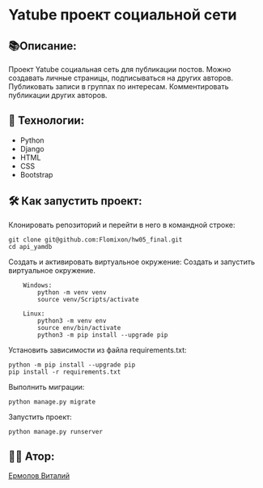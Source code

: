 # Yatube проект социальной сети

## :books:Описание:
  Проект Yatube социальная сеть для публикации постов. Можно создавать личные страницы, подписываться на других авторов.
  Публиковать записи в группах по интересам. Комментировать публикации других авторов.

## :satellite: Технологии: 

  - Python
  - Django
  - HTML
  - CSS
  - Bootstrap

## :hammer_and_wrench: Как запустить проект:

Клонировать репозиторий и перейти в него в командной строке:
```
git clone git@github.com:Flomixon/hw05_final.git
cd api_yamdb
```
Cоздать и активировать виртуальное окружение:
Создать и запустить виртуальное окружение.
```
    Windows:
        python -m venv venv
        source venv/Scripts/activate
```
```
    Linux:
        python3 -m venv env
        source env/bin/activate
        python3 -m pip install --upgrade pip
```
        
Установить зависимости из файла requirements.txt:
```
python -m pip install --upgrade pip
pip install -r requirements.txt
```
Выполнить миграции:
```
python manage.py migrate
```
Запустить проект:
```
python manage.py runserver
```

## :office_worker: Атор: 
[Ермолов Виталий](https://github.com/Flomixon)
